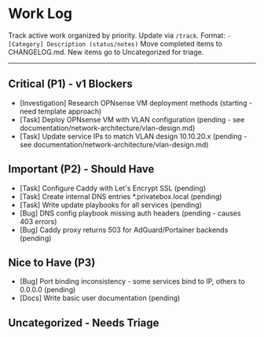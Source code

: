 # Work Log

Track active work organized by priority. Update via `/track`.
Format: `- [Category] Description (status/notes)`
Move completed items to CHANGELOG.md. New items go to Uncategorized for triage.

---

## Critical (P1) - v1 Blockers

- [Investigation] Research OPNsense VM deployment methods (starting - need template approach)
- [Task] Deploy OPNsense VM with VLAN configuration (pending - see documentation/network-architecture/vlan-design.md) 
- [Task] Update service IPs to match VLAN design 10.10.20.x (pending - see documentation/network-architecture/vlan-design.md)

## Important (P2) - Should Have

- [Task] Configure Caddy with Let's Encrypt SSL (pending)
- [Task] Create internal DNS entries *.privatebox.local (pending)
- [Task] Write update playbooks for all services (pending)
- [Bug] DNS config playbook missing auth headers (pending - causes 403 errors)
- [Bug] Caddy proxy returns 503 for AdGuard/Portainer backends (pending)

## Nice to Have (P3)

- [Bug] Port binding inconsistency - some services bind to IP, others to 0.0.0.0 (pending)
- [Docs] Write basic user documentation (pending)

## Uncategorized - Needs Triage